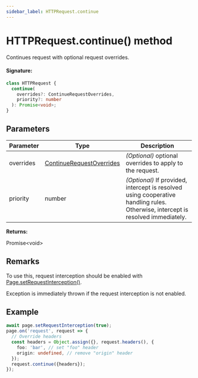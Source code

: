 ```yaml
---
sidebar_label: HTTPRequest.continue
---
```


# HTTPRequest.continue() method

Continues request with optional request overrides.

#### Signature:

```typescript
class HTTPRequest {
  continue(
    overrides?: ContinueRequestOverrides,
    priority?: number
  ): Promise<void>;
}
```

## Parameters

| Parameter | Type                                                                | Description                                                                                                                          |
| --------- | ------------------------------------------------------------------- | ------------------------------------------------------------------------------------------------------------------------------------ |
| overrides | [ContinueRequestOverrides](./puppeteer.continuerequestoverrides.md) | <i>(Optional)</i> optional overrides to apply to the request.                                                                        |
| priority  | number                                                              | <i>(Optional)</i> If provided, intercept is resolved using cooperative handling rules. Otherwise, intercept is resolved immediately. |

**Returns:**

Promise&lt;void&gt;

## Remarks

To use this, request interception should be enabled with [Page.setRequestInterception()](./puppeteer.page.setrequestinterception.md).

Exception is immediately thrown if the request interception is not enabled.

## Example

```ts
await page.setRequestInterception(true);
page.on('request', request => {
  // Override headers
  const headers = Object.assign({}, request.headers(), {
    foo: 'bar', // set "foo" header
    origin: undefined, // remove "origin" header
  });
  request.continue({headers});
});
```
